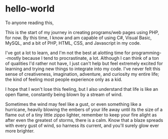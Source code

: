 # hello-world

To anyone reading this,

This is the start of my journey in creating programs/web pages using PHP, for now. By this time, I know and am capable of using C#, Visual Basic, MySQL, and a bit of PHP, HTML, CSS, and Javascript in my code. 

I've got a lot to learn, and I'm not the best at alotting time for programming--mostly because I tend to procrastinate, a lot. Although I can think of a ton of qualities I'd rather not have, I just can't help but feel extremely excited for learning and trying new things to integrate into my code. I've never felt this sense of creativeness, imagination, adventure, and curiosity my entire life; the kind of feeling most people experience only as a kid.

I hope that I won't lose this feeling, but I also understand that life is like an open flame, constantly being blown by a stream of wind. 

Sometimes the wind may feel like a gust, or even something like a hurricane, heavily blowing the embers of your life away until its the size of a flame out of a tiny little zippo lighter, remember to keep your fire alight as after even the greatest of storms, there is a calm. Know that a blaze spreads with every gust of wind, so harness its current, and you'll surely glow ever more brighter.
